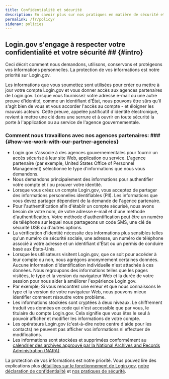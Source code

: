 ```yaml
---
title: Confidentialité et sécurité
description: En savoir plus sur nos pratiques en matière de sécurité et de confidentialité
permalink: /fr/policy/
sidenav: policies
---
```

## Login.gov s'engage à respecter votre confidentialité et votre sécurité ## {#intro}

Ceci décrit comment nous demandons, utilisons, conservons et protégeons vos informations personnelles. La protection de vos informations est notre priorité sur Login.gov.

Les informations que vous soumettez sont utilisées pour créer ou mettre à jour votre compte Login.gov et vous donner accès aux agences partenaires de Login.gov. Lorsque vous fournissez votre adresse e-mail ou une autre preuve d'identité, comme un identifiant d'État, nous pouvons être sûrs qu'il s'agit bien de vous et vous accorder l'accès au compte - et éloigner les mauvais acteurs. Cette preuve, appelée justificatif d'identité électronique, revient à mettre une clé dans une serrure et à ouvrir en toute sécurité la porte à l'application ou au service de l'agence gouvernementale.

###  Comment nous travaillons avec nos agences partenaires: ### {#how-we-work-with-our-partner-agencies}

* Login.gov s'associe à des agences gouvernementales pour fournir un accès sécurisé à leur site Web, application ou service. L'agence partenaire (par exemple, United States Office of Personnel Management) sélectionne le type d'informations que nous vous demandons.
* Nous demandons principalement des informations pour authentifier votre compte et / ou prouver votre identité.
* Lorsque vous créez un compte Login.gov, vous acceptez de partager des informations personnelles identifiables (PII). Les informations que vous devez partager dépendent de la demande de l'agence partenaire.
* Pour l'authentification afin d'établir un compte sécurisé, nous avons besoin de votre nom, de votre adresse e-mail et d'une méthode d'authentification. Votre méthode d'authentification peut être un numéro de téléphone sur lequel nous partageons un code SMS, une clé de sécurité USB ou d'autres options.
* La vérification d'identité nécessite des informations plus sensibles telles qu'un numéro de sécurité sociale, une adresse, un numéro de téléphone associé à votre adresse et un identifiant d'État ou un permis de conduire basé aux États-Unis.
* Lorsque les utilisateurs visitent Login.gov, que ce soit pour accéder à leur compte ou non, nous agrégons anonymement certaines données. Aucune information d'identification individuelle n'est attachée à ces données. Nous regroupons des informations telles que les pages visitées, le type et la version du navigateur Web et la durée de votre session pour nous aider à améliorer l'expérience Login.gov.
* Par exemple; Si vous rencontrez une erreur et que nous connaissons le type et la version de votre navigateur Web, nous pouvons mieux identifier comment résoudre votre problème.
* Les informations stockées sont cryptées à deux niveaux. Le chiffrement traduit vos données en code qui n'est accessible que par vous, le titulaire du compte Login.gov. Cela signifie que vous êtes le seul à pouvoir afficher et modifier les informations de votre compte.
* Les opérateurs Login.gov (c'est-à-dire notre centre d'aide pour les contacts) ne peuvent pas afficher vos informations ni effectuer de modifications.
* Les informations sont stockées et supprimées conformément au [calendrier des archives approuvé par la National Archives and Records Administration (NARA)](https://www.federalregister.gov/documents/2017/01/19/2017-01174/privacy-act-of-1974-notice-of-a-new-system-of-records).

La protection de vos informations est notre priorité. Vous pouvez lire des explications plus [détaillées sur le fonctionnement de Login.gov](/fr/policy/how-does-it-work/), [notre déclaration de confidentialité](/fr/policy/our-privacy-act-statement/) et [nos pratiques de sécurité](/fr/policy/our-security-practices/).
